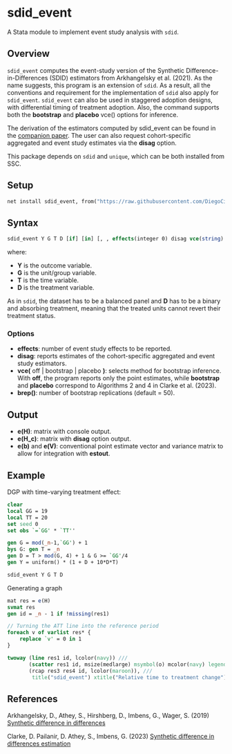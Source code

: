 # sdid_event

A Stata module to implement event study analysis with `sdid`.

## Overview

`sdid_event` computes the event-study version of the Synthetic Difference-in-Differences (SDID) estimators from Arkhangelsky et al. (2021). As the name suggests, this program is an extension of `sdid`. As a result, all the conventions and requirement for the implementation of `sdid` also apply for `sdid_event`. `sdid_event` can also be used in staggered adoption designs, with differential timing of treatment adoption. Also, the command supports both the **bootstrap** and **placebo** vce() options for inference.

The derivation of the estimators computed by sdid_event can be found in the [companion paper](https://github.com/DiegoCiccia/sdid/blob/main/sdid_event/sdid_event.pdf).
The user can also request cohort-specific aggregated and event study estimates via the **disag** option.

This package depends on `sdid` and `unique`, which can be both installed from SSC.

## Setup

```stata
net install sdid_event, from("https://raw.githubusercontent.com/DiegoCiccia/sdid/main/sdid_event") replace
```

## Syntax

```stata
sdid_event Y G T D [if] [in] [, , effects(integer 0) disag vce(string) brep(integer 50)]
```

where:
+ **Y** is the outcome variable.
+ **G** is the unit/group variable.
+ **T** is the time variable.
+ **D** is the treatment variable.

As in `sdid`, the dataset has to be a balanced panel and **D** has to be a binary and absorbing treatment, meaning that the treated units cannot revert their treatment status.

### Options
+ **effects**: number of event study effects to be reported.
+ **disag**: reports estimates of the cohort-specific aggregated and event study estimators.
+ **vce(** off | bootstrap | placebo **)**: selects method for bootstrap inference. With **off**, the program reports only the point estimates, while **bootstrap** and **placebo** correspond to Algorithms 2 and 4 in Clarke et al. (2023).
+ **brep()**: number of bootstrap replications (default = 50).

## Output

+ **e(H)**: matrix with console output.
+ **e(H_c)**: matrix with **disag** option output.
+ **e(b)** and **e(V)**: conventional point estimate vector and variance matrix to allow for integration with **estout**.

## Example

DGP with time-varying treatment effect:

```stata
clear
local GG = 19
local TT = 20
set seed 0
set obs `=`GG' * `TT''

gen G = mod(_n-1,`GG') + 1
bys G: gen T = _n
gen D = T > mod(G, 4) + 1 & G >= `GG'/4
gen Y = uniform() * (1 + D + 10*D*T)

sdid_event Y G T D
```

Generating a graph
```stata
mat res = e(H)
svmat res
gen id = _n - 1 if !missing(res1)

// Turning the ATT line into the reference period
foreach v of varlist res* {
    replace `v' = 0 in 1
}

twoway (line res1 id, lcolor(navy)) ///
       (scatter res1 id, msize(medlarge) msymbol(o) mcolor(navy) legend(off)) ///
       (rcap res3 res4 id, lcolor(maroon)), ///
        title("sdid_event") xtitle("Relative time to treatment change") 
```

## References 

Arkhangelsky, D., Athey, S., Hirshberg, D., Imbens, G., Wager, S. (2019) [Synthetic difference in differences](https://www.nber.org/papers/w25532)

Clarke, D. Pailanir, D. Athey, S., Imbens, G. (2023) [Synthetic difference in differences estimation](https://arxiv.org/abs/2301.11859)
